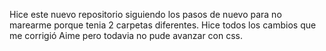 Hice este nuevo repositorio siguiendo los pasos de nuevo para no marearme porque tenia 2 carpetas diferentes.
Hice todos los cambios que me corrigió Aime pero todavia no pude avanzar con css.
